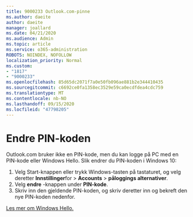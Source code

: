 ```yaml
---
title: 9000233 Outlook.com-pinne
ms.author: daeite
author: daeite
manager: joallard
ms.date: 04/21/2020
ms.audience: Admin
ms.topic: article
ms.service: o365-administration
ROBOTS: NOINDEX, NOFOLLOW
localization_priority: Normal
ms.custom:
- "1817"
- "9000233"
ms.openlocfilehash: 85d65dc2071f7a0e50fb096ae881b2e344410435
ms.sourcegitcommit: c6692ce0fa1358ec3529e59ca0ecdfdea4cdc759
ms.translationtype: MT
ms.contentlocale: nb-NO
ms.lasthandoff: 09/15/2020
ms.locfileid: "47798205"
---
```

# <a name="change-your-pin"></a>Endre PIN-koden

Outlook.com bruker ikke en PIN-kode, men du kan logge på PC med en PIN-kode eller Windows Hello. Slik endrer du PIN-koden i Windows 10:

1. Velg Start-knappen eller trykk Windows-tasten på tastaturet, og velg deretter **Innstillinger**for  >  **Accounts**  >  **påloggings alternativer**.
2. Velg **endre** -knappen under **PIN-kode**.
3. Skriv inn den gjeldende PIN-koden, og skriv deretter inn og bekreft den nye PIN-koden nedenfor.

[Les mer om Windows Hello.](https://support.microsoft.com/help/17215/)